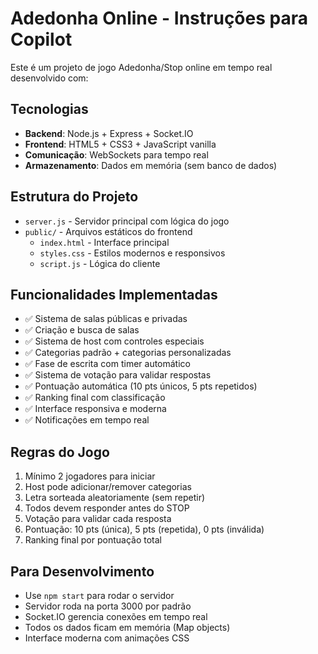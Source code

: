 <!-- Use this file to provide workspace-specific custom instructions to Copilot. For more details, visit https://code.visualstudio.com/docs/copilot/copilot-customization#_use-a-githubcopilotinstructionsmd-file -->

# Adedonha Online - Instruções para Copilot

Este é um projeto de jogo Adedonha/Stop online em tempo real desenvolvido com:

## Tecnologias
- **Backend**: Node.js + Express + Socket.IO
- **Frontend**: HTML5 + CSS3 + JavaScript vanilla
- **Comunicação**: WebSockets para tempo real
- **Armazenamento**: Dados em memória (sem banco de dados)

## Estrutura do Projeto
- `server.js` - Servidor principal com lógica do jogo
- `public/` - Arquivos estáticos do frontend
  - `index.html` - Interface principal
  - `styles.css` - Estilos modernos e responsivos
  - `script.js` - Lógica do cliente

## Funcionalidades Implementadas
- ✅ Sistema de salas públicas e privadas
- ✅ Criação e busca de salas
- ✅ Sistema de host com controles especiais
- ✅ Categorias padrão + categorias personalizadas
- ✅ Fase de escrita com timer automático
- ✅ Sistema de votação para validar respostas
- ✅ Pontuação automática (10 pts únicos, 5 pts repetidos)
- ✅ Ranking final com classificação
- ✅ Interface responsiva e moderna
- ✅ Notificações em tempo real

## Regras do Jogo
1. Mínimo 2 jogadores para iniciar
2. Host pode adicionar/remover categorias
3. Letra sorteada aleatoriamente (sem repetir)
4. Todos devem responder antes do STOP
5. Votação para validar cada resposta
6. Pontuação: 10 pts (única), 5 pts (repetida), 0 pts (inválida)
7. Ranking final por pontuação total

## Para Desenvolvimento
- Use `npm start` para rodar o servidor
- Servidor roda na porta 3000 por padrão
- Socket.IO gerencia conexões em tempo real
- Todos os dados ficam em memória (Map objects)
- Interface moderna com animações CSS
